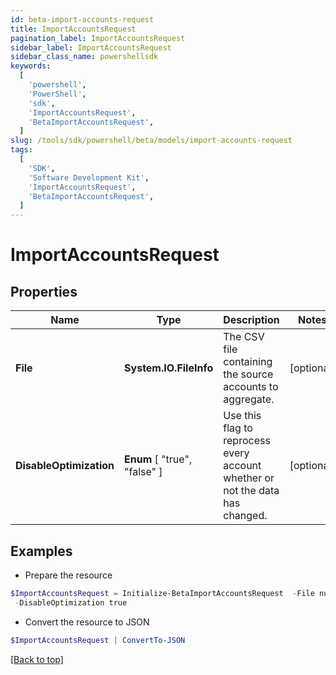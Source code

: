 ```yaml
---
id: beta-import-accounts-request
title: ImportAccountsRequest
pagination_label: ImportAccountsRequest
sidebar_label: ImportAccountsRequest
sidebar_class_name: powershellsdk
keywords:
  [
    'powershell',
    'PowerShell',
    'sdk',
    'ImportAccountsRequest',
    'BetaImportAccountsRequest',
  ]
slug: /tools/sdk/powershell/beta/models/import-accounts-request
tags:
  [
    'SDK',
    'Software Development Kit',
    'ImportAccountsRequest',
    'BetaImportAccountsRequest',
  ]
---
```


# ImportAccountsRequest

## Properties

| Name | Type | Description | Notes |
| --- | --- | --- | --- |
| **File** | **System.IO.FileInfo** | The CSV file containing the source accounts to aggregate. | [optional] |
| **DisableOptimization** | **Enum** [ "true", "false" ] | Use this flag to reprocess every account whether or not the data has changed. | [optional] |

## Examples

- Prepare the resource

```powershell
$ImportAccountsRequest = Initialize-BetaImportAccountsRequest  -File null `
 -DisableOptimization true
```

- Convert the resource to JSON

```powershell
$ImportAccountsRequest | ConvertTo-JSON
```

[[Back to top]](#)
